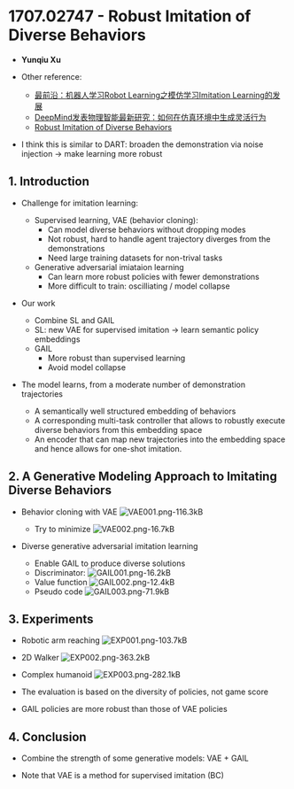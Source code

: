 ﻿# 1707.02747 - Robust Imitation of Diverse Behaviors

+ **Yunqiu Xu**
+ Other reference:
    + [最前沿：机器人学习Robot Learning之模仿学习Imitation Learning的发展][1]
    + [DeepMind发表物理智能最新研究：如何在仿真环境中生成灵活行为][2]
    + [Robust Imitation of Diverse Behaviors][3]


+ I think this is similar to DART: broaden the demonstration via noise injection $\rightarrow$ make learning more robust

## 1. Introduction
+ Challenge for imitation learning:
    + Supervised learning, VAE (behavior cloning): 
        + Can model diverse behaviors without dropping modes
        + Not robust, hard to handle agent trajectory diverges from the demonstrations
        + Need large training datasets for non-trival tasks
    + Generative adversarial imiataion learning
        + Can learn more robust policies with fewer demonstrations
        + More difficult to train: oscilliating / model collapse

+ Our work
    + Combine SL and GAIL
    + SL: new VAE for supervised imitation $\rightarrow$ learn semantic policy embeddings
    + GAIL
        + More robust than supervised learning
        + Avoid model collapse

+ The model learns, from a moderate number of demonstration trajectories 
    + A semantically well structured embedding of behaviors
    + A corresponding multi-task controller that allows to robustly execute diverse behaviors from this embedding space
    + An encoder that can map new trajectories into the embedding space and hence allows for one-shot imitation.

## 2. A Generative Modeling Approach to Imitating Diverse Behaviors

+ Behavior cloning with VAE
![VAE001.png-116.3kB][4]
    + Try to minimize
    ![VAE002.png-16.7kB][5]

+ Diverse generative adversarial imitation learning
    + Enable GAIL to produce diverse solutions
    + Discriminator:
    ![GAIL001.png-16.2kB][6]
    + Value function
    ![GAIL002.png-12.4kB][7]
    + Pseudo code
    ![GAIL003.png-71.9kB][8]

## 3. Experiments
+ Robotic arm reaching
![EXP001.png-103.7kB][9]
+ 2D Walker
![EXP002.png-363.2kB][10]
+ Complex humanoid
![EXP003.png-282.1kB][11]

+ The evaluation is based on the diversity of policies, not game score
+ GAIL policies are more robust than those of VAE policies


## 4. Conclusion
+ Combine the strength of some generative models: VAE + GAIL
+ Note that VAE is a method for supervised imitation (BC)


  [1]: https://zhuanlan.zhihu.com/p/27935902
  [2]: https://zhuanlan.zhihu.com/p/27815884
  [3]: https://github.com/DanielTakeshi/Paper_Notes/blob/master/reinforcement_learning/Robust_Imitation_of_Diverse_Behaviors.md
  [4]: http://static.zybuluo.com/VenturerXu/fd1jvyg3pon6fwcts4p4mfd0/VAE001.png
  [5]: http://static.zybuluo.com/VenturerXu/ozcj987tws58e4oitft9i67k/VAE002.png
  [6]: http://static.zybuluo.com/VenturerXu/ed0fugrgfhuzzfro86owgf79/GAIL001.png
  [7]: http://static.zybuluo.com/VenturerXu/la2p18kmh169bvlkmabyuml3/GAIL002.png
  [8]: http://static.zybuluo.com/VenturerXu/r42nec6uaulmgdmpgwoat87r/GAIL003.png
  [9]: http://static.zybuluo.com/VenturerXu/b3s8hvb7gylvgblgyhk7qzk8/EXP001.png
  [10]: http://static.zybuluo.com/VenturerXu/romlyh2brx6qmsh0fnkyg7mi/EXP002.png
  [11]: http://static.zybuluo.com/VenturerXu/xd59x4y4xz1ex08b2uumsaor/EXP003.png